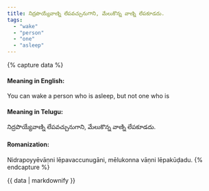```yaml
---
title: నిద్రపొయ్యేవాణ్ని లేపవచ్చునుగాని, మేలుకొన్న వాణ్ని లేపకూడదు.
tags:
  - "wake"
  - "person"
  - "one"
  - "asleep"
---
```


{% capture data %}
#### Meaning in English:
You can wake a person who is asleep, but not one who is

#### Meaning in Telugu:
నిద్రపొయ్యేవాణ్ని లేపవచ్చునుగాని, మేలుకొన్న వాణ్ని లేపకూడదు.

#### Romanization:
Nidrapoyyēvāṇni lēpavaccunugāni, mēlukonna vāṇni lēpakūḍadu.
{% endcapture %}

{{ data | markdownify }}

